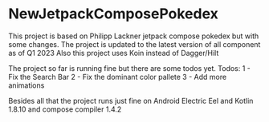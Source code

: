 # NewJetpackComposePokedex
This project is based on Philipp Lackner jetpack compose pokedex but with some changes.
The project is updated to the latest version of all component as of Q1 2023
Also this project uses Koin instead of Dagger/Hilt

The project so far is running fine but there are some todos yet.
Todos: 1 - Fix the Search Bar
       2 - Fix the dominant color pallete
       3 - Add more animations
       
Besides all that the project runs just fine on Android Electric Eel and Kotlin 1.8.10 and compose compiler 1.4.2
